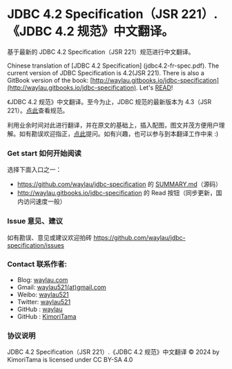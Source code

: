 # JDBC 4.2 Specification（JSR 221）.《JDBC 4.2 规范》中文翻译。

基于最新的 JDBC 4.2 Specification（JSR 221）规范进行中文翻译。

Chinese translation of [JDBC 4.2 Specification] (jdbc4.2-fr-spec.pdf).
The current version of JDBC Specification is 4.2(JSR 221). There is also a GitBook version of the book: [http://waylau.gitbooks.io/jdbc-specification](http://waylau.gitbooks.io/jdbc-specification).
Let's [READ](SUMMARY.md)!

 
《JDBC 4.2 规范》中文翻译。至今为止，JDBC 规范的最新版本为 4.3（JSR 221）。[点此](https://jcp.org/en/jsr/detail?id=221)查看规范。
 
利用业余时间对此进行翻译，并在原文的基础上，插入配图，图文并茂方便用户理解。如有勘误欢迎指正，[点此](https://github.com/waylau/jdbc-specification/issues)提问。如有兴趣，也可以参与到本翻译工作中来 :)

### Get start 如何开始阅读

选择下面入口之一：

* <https://github.com/waylau/jdbc-specification> 的 [SUMMARY.md](SUMMARY.md)（源码）
* <http://waylau.gitbooks.io/jdbc-specification> 的 Read 按钮（同步更新，国内访问速度一般）

### Issue 意见、建议

如有勘误、意见或建议欢迎拍砖 <https://github.com/waylau/jdbc-specification/issues>

### Contact 联系作者:

* Blog: [waylau.com](https://waylau.com)
* Gmail: [waylau521(at)gmail.com](mailto:waylau521@gmail.com)
* Weibo: [waylau521](http://weibo.com/waylau521)
* Twitter: [waylau521](https://twitter.com/waylau521)
* GitHub : [waylau](https://github.com/waylau)
* GitHub : [KimoriTama](https://github.com/KimoriTama)

### 协议说明

JDBC 4.2 Specification（JSR 221）.《JDBC 4.2 规范》中文翻译 © 2024 by KimoriTama is licensed under CC BY-SA 4.0 